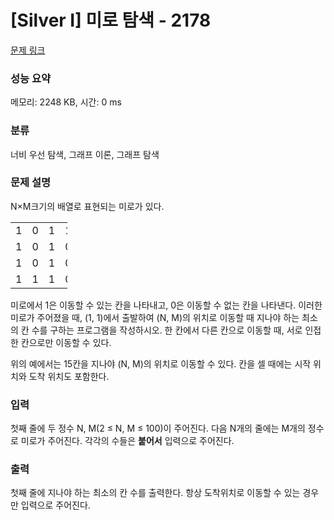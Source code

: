 # [Silver I] 미로 탐색 - 2178 

[문제 링크](https://www.acmicpc.net/problem/2178) 

### 성능 요약

메모리: 2248 KB, 시간: 0 ms

### 분류

너비 우선 탐색, 그래프 이론, 그래프 탐색

### 문제 설명

<p>N×M크기의 배열로 표현되는 미로가 있다.</p>

<table class="table table-bordered" style="width:18%">
	<tbody>
		<tr>
			<td style="width:3%">1</td>
			<td style="width:3%">0</td>
			<td style="width:3%">1</td>
			<td style="width:3%">1</td>
			<td style="width:3%">1</td>
			<td style="width:3%">1</td>
		</tr>
		<tr>
			<td>1</td>
			<td>0</td>
			<td>1</td>
			<td>0</td>
			<td>1</td>
			<td>0</td>
		</tr>
		<tr>
			<td>1</td>
			<td>0</td>
			<td>1</td>
			<td>0</td>
			<td>1</td>
			<td>1</td>
		</tr>
		<tr>
			<td>1</td>
			<td>1</td>
			<td>1</td>
			<td>0</td>
			<td>1</td>
			<td>1</td>
		</tr>
	</tbody>
</table>

<p>미로에서 1은 이동할 수 있는 칸을 나타내고, 0은 이동할 수 없는 칸을 나타낸다. 이러한 미로가 주어졌을 때, (1, 1)에서 출발하여 (N, M)의 위치로 이동할 때 지나야 하는 최소의 칸 수를 구하는 프로그램을 작성하시오. 한 칸에서 다른 칸으로 이동할 때, 서로 인접한 칸으로만 이동할 수 있다.</p>

<p>위의 예에서는 15칸을 지나야 (N, M)의 위치로 이동할 수 있다. 칸을 셀 때에는 시작 위치와 도착 위치도 포함한다.</p>

### 입력 

 <p>첫째 줄에 두 정수 N, M(2 ≤ N, M ≤ 100)이 주어진다. 다음 N개의 줄에는 M개의 정수로 미로가 주어진다. 각각의 수들은 <strong>붙어서</strong> 입력으로 주어진다.</p>

### 출력 

 <p>첫째 줄에 지나야 하는 최소의 칸 수를 출력한다. 항상 도착위치로 이동할 수 있는 경우만 입력으로 주어진다.</p>

